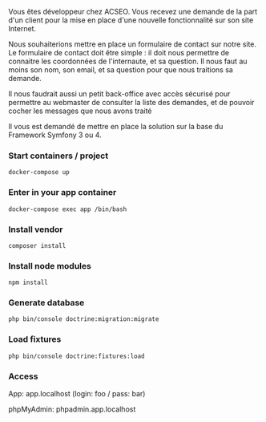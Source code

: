 
Vous êtes développeur chez ACSEO. Vous recevez une demande de la part d'un client pour la mise en place d'une nouvelle fonctionnalité sur son site Internet.

Nous souhaiterions mettre en place un formulaire de contact sur notre site. Le formulaire de contact doit être simple : il doit nous permettre de connaitre les coordonnées de l'internaute, et sa question. Il nous faut au moins son nom, son email, et sa question pour que nous traitions sa demande.

Il nous faudrait aussi un petit back-office avec accès sécurisé pour permettre au webmaster de consulter la liste des demandes, et de pouvoir cocher les messages que nous avons traité

Il vous est demandé de mettre en place la solution sur la base du Framework Symfony 3 ou 4.

### Start containers / project
`docker-compose up`

### Enter in your app container
`docker-compose exec app /bin/bash`

### Install vendor
`composer install`

### Install node modules
`npm install`

### Generate database
`php bin/console doctrine:migration:migrate`

### Load fixtures
`php bin/console doctrine:fixtures:load`

### Access
App: app.localhost (login: foo / pass: bar)

phpMyAdmin: phpadmin.app.localhost

